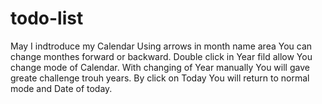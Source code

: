 # todo-list
May I indtroduce my Calendar
Using arrows in month name area You can change monthes forward or backward.
Double click in Year fild allow You change mode of Calendar. With changing of Year manually You will gave greate challenge trouh years.
By click on Today You will return to normal mode and Date of today.